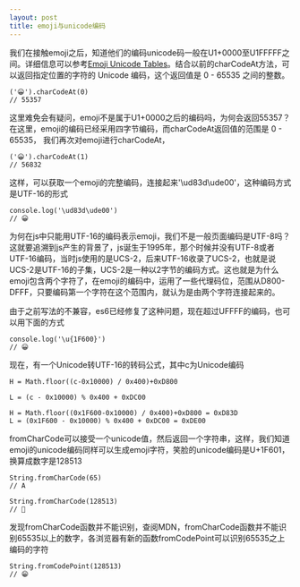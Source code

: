 ```yaml
---
layout: post
title: emoji与unicode编码
---
```


我们在接触emoji之后，知道他们的编码unicode码一般在U1+0000至U1FFFFF之间。详细信息可以参考[Emoji Unicode Tables](https://apps.timwhitlock.info/emoji/tables/unicode#block-6a-additional-emoticons)。结合以前的charCodeAt方法，可以返回指定位置的字符的 Unicode 编码，这个返回值是 0 - 65535 之间的整数。

~~~
('😀').charCodeAt(0)
// 55357
~~~

这里难免会有疑问，emoji不是属于U1+0000之后的编码吗，为何会返回55357？在这里，emoji的编码已经采用四字节编码，而charCodeAt返回值的范围是 0 - 65535， 我们再次对emoji进行charCodeAt，

~~~
('😀').charCodeAt(1)
// 56832
~~~

这样，可以获取一个emoji的完整编码，连接起来'\ud83d\ude00'，这种编码方式是UTF-16的形式

~~~
console.log('\ud83d\ude00')
// 😀
~~~

为何在js中只能用UTF-16的编码表示emoji，我们不是一般页面编码是UTF-8吗？这就要追溯到js产生的背景了，js诞生于1995年，那个时候并没有UTF-8或者UTF-16编码，当时js使用的是UCS-2，后来UTF-16收录了UCS-2，也就是说UCS-2是UTF-16的子集，UCS-2是一种以2字节的编码方式。这也就是为什么emoji包含两个字符了，在emoji的编码中，运用了一些代理码位，范围从D800-DFFF，只要编码第一个字符在这个范围内，就认为是由两个字符连接起来的。

由于之前写法的不兼容，es6已经修复了这种问题，现在超过UFFFF的编码，也可以用下面的方式

~~~
console.log('\u{1F600}')
// 😀
~~~

现在，有一个Unicode转UTF-16的转码公式，其中c为Unicode编码
~~~
H = Math.floor((c-0x10000) / 0x400)+0xD800

L = (c - 0x10000) % 0x400 + 0xDC00
~~~

~~~
H = Math.floor((0x1F600-0x10000) / 0x400)+0xD800 = 0xD83D
L = (0x1F600 - 0x10000) % 0x400 + 0xDC00 = 0xDE00
~~~

fromCharCode可以接受一个unicode值，然后返回一个字符串，这样，我们知道emoji的unicode编码同样可以生成emoji字符，笑脸的unicode编码是U+1F601，换算成数字是128513

~~~
String.fromCharCode(65)
// A

String.fromCharCode(128513)
// 
~~~
发现fromCharCode函数并不能识别，查阅MDN，fromCharCode函数并不能识别65535以上的数字，各浏览器有新的函数fromCodePoint可以识别65535之上编码的字符

~~~
String.fromCodePoint(128513)
// 😁
~~~
